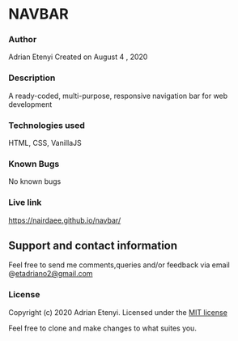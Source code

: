 # NAVBAR

### Author

Adrian Etenyi
Created on August 4 , 2020

### Description

A ready-coded, multi-purpose, responsive navigation bar for web development

### Technologies used

HTML, CSS, VanillaJS

### Known Bugs
No known bugs

### Live link
https://nairdaee.github.io/navbar/

## Support and contact information
Feel free to send me comments,queries and/or feedback via email @etadriano2@gmail.com
### License
Copyright (c) 2020 Adrian Etenyi.
Licensed under the [MIT license](LICENSE)

Feel free to clone and make changes to what suites you.


